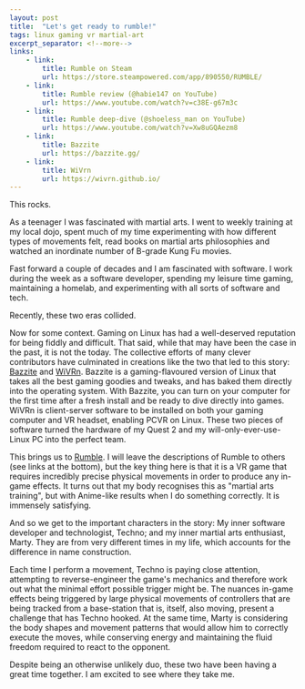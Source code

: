 ```yaml
---
layout: post
title:  "Let's get ready to rumble!"
tags: linux gaming vr martial-art
excerpt_separator: <!--more-->
links:
    - link:
        title: Rumble on Steam
        url: https://store.steampowered.com/app/890550/RUMBLE/
    - link:
        title: Rumble review (@habie147 on YouTube)
        url: https://www.youtube.com/watch?v=c38E-g67m3c
    - link:
        title: Rumble deep-dive (@shoeless_man on YouTube)
        url: https://www.youtube.com/watch?v=Xw8uGQAezm8
    - link:
        title: Bazzite
        url: https://bazzite.gg/
    - link:
        title: WiVrn
        url: https://wivrn.github.io/
---
```


This rocks.

<!--more-->

As a teenager I was fascinated with martial arts. I went to weekly training at my local dojo, spent much of my time experimenting with how different types of movements felt, read books on martial arts philosophies and watched an inordinate number of B-grade Kung Fu movies.

Fast forward a couple of decades and I am fascinated with software. I work during the week as a software developer, spending my leisure time gaming, maintaining a homelab, and experimenting with all sorts of software and tech.

Recently, these two eras collided.

Now for some context. Gaming on Linux has had a well-deserved reputation for being fiddly and difficult. That said, while that may have been the case in the past, it is not the today. The collective efforts of many clever contributors have culminated in creations like the two that led to this story: [Bazzite](https://bazzite.gg/) and [WiVRn](https://wivrn.github.io/). Bazzite is a gaming-flavoured version of Linux that takes all the best gaming goodies and tweaks, and has baked them directly into the operating system. With Bazzite, you can turn on your computer for the first time after a fresh install and be ready to dive directly into games. WiVRn is client-server software to be installed on both your gaming computer and VR headset, enabling PCVR on Linux. These two pieces of software turned the hardware of my Quest 2 and my will-only-ever-use-Linux PC into the perfect team.

This brings us to [Rumble](https://store.steampowered.com/app/890550/RUMBLE/). I will leave the descriptions of Rumble to others (see links at the bottom), but the key thing here is that it is a VR game that requires incredibly precise physical movements in order to produce any in-game effects. It turns out that my body recognises this as "martial arts training", but with Anime-like results when I do something correctly. It is immensely satisfying.

And so we get to the important characters in the story: My inner software developer and technologist, Techno; and my inner martial arts enthusiast, Marty. They are from very different times in my life, which accounts for the difference in name construction.

Each time I perform a movement, Techno is paying close attention, attempting to reverse-engineer the game's mechanics and therefore work out what the minimal effort possible trigger might be. The nuances in-game effects being triggered by large physical movements of controllers that are being tracked from a base-station that is, itself, also moving, present a challenge that has Techno hooked. At the same time, Marty is considering the body shapes and movement patterns that would allow him to correctly execute the moves, while conserving energy and maintaining the fluid freedom required to react to the opponent.

Despite being an otherwise unlikely duo, these two have been having a great time together. I am excited to see where they take me.

